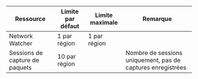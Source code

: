 | Ressource | Limite par défaut | Limite maximale | Remarque |
| --- | --- | --- | --- |
| Network Watcher | 1 par région  | 1 par région | |
| Sessions de capture de paquets |10 par région | |Nombre de sessions uniquement, pas de captures enregistrées |
